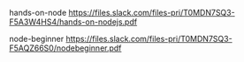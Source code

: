 hands-on-node
	https://files.slack.com/files-pri/T0MDN7SQ3-F5A3W4HS4/hands-on-nodejs.pdf

node-beginner
	https://files.slack.com/files-pri/T0MDN7SQ3-F5AQZ66S0/nodebeginner.pdf